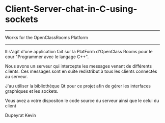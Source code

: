 # Client-Server-chat-in-C-using-sockets

---------------------------------------

Works for the OpenClassRooms Platform


---------------------------------------

Il s'agit d'une application fait sur la PlatForm d'OpenClass Rooms
pour le cour "Programmer avec le langage C++".

Nous avons un serveur qui intercepte les messages venant de différents
clients.
Ces messages sont en suite redistribut à tous les clients connectés au
serveur.

J'au utiliser la bibliothèque Qt pour ce projet afin de 
gérer les interfaces graphiques et les sockets.

Vous avez a votre dispositon le code source du serveur ainsi
que le celui du client



Dupeyrat Kevin
